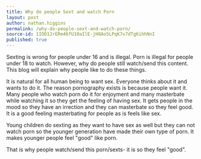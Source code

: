 ```yaml
---
title: Why do people Sext and watch Porn
layout: post
author: nathan.higgins
permalink: /why-do-people-sext-and-watch-porn/
source-id: 1IOD1JrERm46fU10aIlE-jH8Ao5LPqK7v7dTgKihhNnI
published: true
---
```

Sexting is wrong for people under 16 and is illegal. Porn is illegal for people under 18 to watch. However, why do people still watch/send this content. This blog will explain why people like to do these things.

It is natural for all human being to want sex. Everyone thinks about it and wants to do it. The reason pornography exists is because people want it. Many people who watch porn do it for enjoyment and many masterbate while watching it so they get the feeling of having sex. It gets people in the mood so they have an irrection and they can masterbate so they feel good. It is a good feeling masterbating for people as is feels like sex.

Young children do sexting as they want to have sex as well but they can not watch porn so the younger generation have made their own type of porn. It makes younger people feel "good" like porn. 

That is why people watch/send this porn/sexts- it is so they feel "good". 

